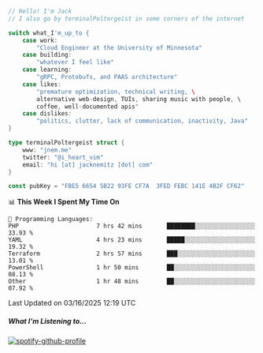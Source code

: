 ```go
// Hello! I'm Jack
// I also go by terminalPoltergeist in some corners of the internet

switch what_I'm_up_to {
    case work:
        "Cloud Engineer at the University of Minnesota"
    case building:
        "whatever I feel like"
    case learning:
        "gRPC, Protobufs, and PAAS architecture"
    case likes:
        "premature optimization, technical writing, \
        alternative web-design, TUIs, sharing music with people, \
        coffee, well-documented apis"
    case dislikes:
        "politics, clutter, lack of communication, inactivity, Java"
}

type terminalPoltergeist struct {
    www: "jnem.me"
    twitter: "@i_heart_vim"
    email: "hi [at] jacknemitz [dot] com"
}

const pubKey = "FBE5 6654 5B22 93FE CF7A  3FED FEBC 141E 4B2F CF62"
```

<!--START_SECTION:waka-->
📊 **This Week I Spent My Time On** 

```text
💬 Programming Languages: 
PHP                      7 hrs 42 mins       ████████░░░░░░░░░░░░░░░░░   33.93 % 
YAML                     4 hrs 23 mins       █████░░░░░░░░░░░░░░░░░░░░   19.32 % 
Terraform                2 hrs 57 mins       ███░░░░░░░░░░░░░░░░░░░░░░   13.01 % 
PowerShell               1 hr 50 mins        ██░░░░░░░░░░░░░░░░░░░░░░░   08.13 % 
Other                    1 hr 48 mins        ██░░░░░░░░░░░░░░░░░░░░░░░   07.92 % 
```


 Last Updated on 03/16/2025 12:19 UTC
<!--END_SECTION:waka-->

##### What I'm Listening to...

[![spotify-github-profile](https://jnem.me/listening-item?maxAge=2592000)](https://jnem.me/listening)
